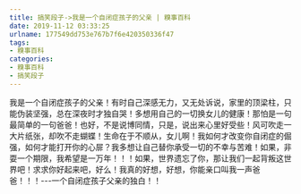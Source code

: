 ```yaml
---
title: 搞笑段子->我是一个自闭症孩子的父亲 | 糗事百科
date: 2019-11-12 03:33:25
urlname: 177549dd753e767b7f6e420350336f47
tags: 
- 糗事百科
categories:
- 糗事百科
- 搞笑段子
---
```

我是一个自闭症孩子的父亲！有时自己深感无力，又无处诉说，家里的顶梁柱，只能伪装坚强，总在深夜时才独自哭！多想用自己的一切换女儿的健康！那怕是一句最简单的一句爸爸！也好，不是说博同情，只是，说出来心里好受些！风可吹走一大片纸张，却吹不走蝴蝶！生命在于不顺从，女儿啊！我如何才改变你自闭症的倔强，如何才能打开你的心屝？我多想让自己替你承受一切的不幸与苦难！如果，非耍一个期限，我希望是一万年！！！如果，世界遗忘了你，那让我们一起背叛这世界吧！求求你好起来吧，好么！我真的好想，好想，你能亲口叫我一声爸爸！！！---一个自闭症孩子父亲的独白！！


